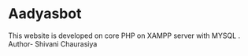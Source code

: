# Aadyasbot
This website is developed on core PHP on XAMPP server with MYSQL .
<br>
Author- Shivani Chaurasiya
